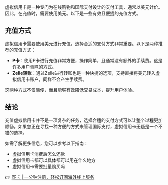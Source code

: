 虚拟信用卡是一种专门为在线购物和国际支付设计的支付工具，通常以美元计价。因此，在充值时，需要使用美元。以下是一些有效且便捷的充值方式。

## 充值方式

虚拟信用卡需要使用美元进行充值，选择合适的支付方式非常重要。以下是两种推荐的充值方式：

- **P卡**：使用P卡进行充值非常方便，操作简单，且通常没有额外的手续费。这是许多用户青睐的方式。
- **Zelle转账**：通过Zelle进行转账也是一种快捷的选项，支持直接将美元转入虚拟信用卡账户，同样不会产生手续费。

这两种方式不仅简便，而且能够有效降低交易成本，提升用户体验。

## 结论

充值虚拟信用卡并不是一项复杂的任务，选择合适的支付方式可以让整个过程更加顺畅。如果您正在寻找一种方便的方式来管理国际支付，虚拟信用卡无疑是一个不错的选择。

如需了解更多信息，您可以参考以下指南：
- 虚拟信用卡消费后怎么还款
- 虚拟信用卡都可以具体都可以用在什么地方
- 虚拟信用卡需要批量购买吗

👉 [野卡 | 一分钟注册，轻松订阅海外线上服务](https://bit.ly/bewildcard)